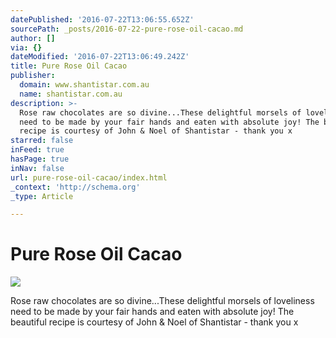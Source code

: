 ```yaml
---
datePublished: '2016-07-22T13:06:55.652Z'
sourcePath: _posts/2016-07-22-pure-rose-oil-cacao.md
author: []
via: {}
dateModified: '2016-07-22T13:06:49.242Z'
title: Pure Rose Oil Cacao
publisher:
  domain: www.shantistar.com.au
  name: shantistar.com.au
description: >-
  Rose raw chocolates are so divine...These delightful morsels of loveliness
  need to be made by your fair hands and eaten with absolute joy! The beautiful
  recipe is courtesy of John & Noel of Shantistar - thank you x
starred: false
inFeed: true
hasPage: true
inNav: false
url: pure-rose-oil-cacao/index.html
_context: 'http://schema.org'
_type: Article

---
```

# Pure Rose Oil Cacao
![](https://s3-us-west-2.amazonaws.com/the-grid-img/p/4ae768dcad91c3f0ef3ed6591d86d3585f2b63ae.png)

Rose raw chocolates are so divine...These delightful morsels of loveliness need to be made by your fair hands and eaten with absolute joy! The beautiful recipe is courtesy of John & Noel of Shantistar - thank you x